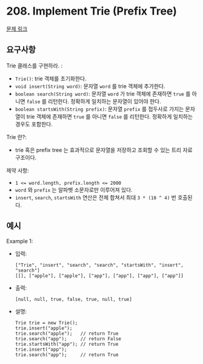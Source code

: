 # 208. Implement Trie (Prefix Tree)

[문제 링크](https://leetcode.com/problems/implement-trie-prefix-tree/)

## 요구사항

Trie 클래스를 구현하라. :

- `Trie()`:
  trie 객체를 초기화한다.
- `void insert(String word)`:
  문자열 `word` 를 trie 객체에 추가한다.
- `boolean search(String word)`:
  문자열 `word` 가 trie 객체에 존재하면 `true` 를 아니면 `false` 를 리턴한다.
  정확하게 일치하는 문자열이 있어야 한다.
- `boolean startsWith(String prefix)`:
  문자열 `prefix` 를 접두사로 가지는 문자열이 trie 객체에 존재하면 `true` 를 아니면 `false` 를 리턴한다.
  정확하게 일치하는 경우도 포함한다.

Trie 란?:

- trie 혹은 prefix tree 는 효과적으로 문자열을 저장하고 조회할 수 있는 트리 자료구조이다.

제약 사항:

- `1 <= word.length, prefix.length <= 2000`
- `word` 와 `prefix` 는 알파벳 소문자로만 이루어져 있다.
- `insert`, `search`, `startsWith` 연산은 전체 합쳐서 최대 `3 * (10 ^ 4)` 번 호출된다.

## 예시

Example 1:

- 입력:
  ```text
  ["Trie", "insert", "search", "search", "startsWith", "insert", "search"]
  [[], ["apple"], ["apple"], ["app"], ["app"], ["app"], ["app"]] 
  ```
- 출력:
  ```text
  [null, null, true, false, true, null, true]
  ```
- 설명:
  ```text
  Trie trie = new Trie();
  trie.insert("apple");
  trie.search("apple");   // return True
  trie.search("app");     // return False
  trie.startsWith("app"); // return True
  trie.insert("app");
  trie.search("app");     // return True
  ```
